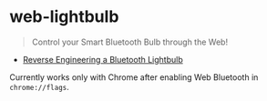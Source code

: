 # web-lightbulb

> Control your Smart Bluetooth Bulb through the Web! 

* [Reverse Engineering a Bluetooth Lightbulb](https://medium.com/@urish/reverse-engineering-a-bluetooth-lightbulb-56580fcb7546#.puoo705sd)

Currently works only with Chrome after enabling Web Bluetooth in `chrome://flags`.
